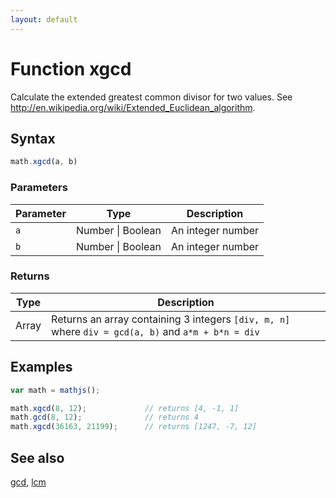```yaml
---
layout: default
---
```


# Function xgcd

Calculate the extended greatest common divisor for two values.
See http://en.wikipedia.org/wiki/Extended_Euclidean_algorithm.


## Syntax

```js
math.xgcd(a, b)
```

### Parameters

Parameter | Type | Description
--------- | ---- | -----------
`a` | Number &#124; Boolean | An integer number
`b` | Number &#124; Boolean | An integer number

### Returns

Type | Description
---- | -----------
Array | Returns an array containing 3 integers `[div, m, n]` where `div = gcd(a, b)` and `a*m + b*n = div`


## Examples

```js
var math = mathjs();

math.xgcd(8, 12);             // returns [4, -1, 1]
math.gcd(8, 12);              // returns 4
math.xgcd(36163, 21199);      // returns [1247, -7, 12]
```


## See also

[gcd](gcd.html),
[lcm](lcm.html)


<!-- Note: This file is automatically generated from source code comments. Changes made in this file will be overridden. -->
